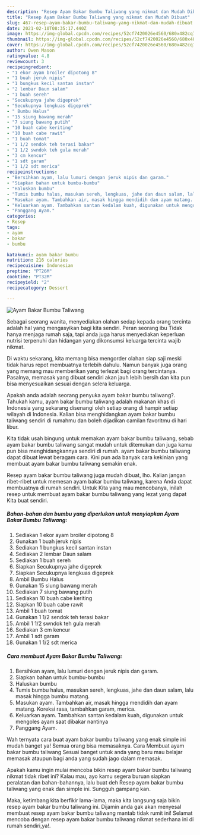 ```yaml
---
description: "Resep Ayam Bakar Bumbu Taliwang yang nikmat dan Mudah Dibuat"
title: "Resep Ayam Bakar Bumbu Taliwang yang nikmat dan Mudah Dibuat"
slug: 467-resep-ayam-bakar-bumbu-taliwang-yang-nikmat-dan-mudah-dibuat
date: 2021-02-10T08:35:17.440Z
image: https://img-global.cpcdn.com/recipes/52cf7420026e4560/680x482cq70/ayam-bakar-bumbu-taliwang-foto-resep-utama.jpg
thumbnail: https://img-global.cpcdn.com/recipes/52cf7420026e4560/680x482cq70/ayam-bakar-bumbu-taliwang-foto-resep-utama.jpg
cover: https://img-global.cpcdn.com/recipes/52cf7420026e4560/680x482cq70/ayam-bakar-bumbu-taliwang-foto-resep-utama.jpg
author: Owen Mason
ratingvalue: 4.8
reviewcount: 3
recipeingredient:
- "1 ekor ayam broiler dipotong 8"
- "1 buah jeruk nipis"
- "1 bungkus kecil santan instan"
- "2 lembar Daun salam"
- "1 buah sereh"
- "Secukupnya jahe digeprek"
- "Secukupnya lengkuas digeprek"
- " Bumbu Halus"
- "15 siung bawang merah"
- "7 siung bawang putih"
- "10 buah cabe keriting"
- "10 buah cabe rawit"
- "1 buah tomat"
- "1 1/2 sendok teh terasi bakar"
- "1 1/2 swndok teh gula merah"
- "3 cm kencur"
- "1 sdt garam"
- "1 1/2 sdt merica"
recipeinstructions:
- "Bersihkan ayam, lalu lumuri dengan jeruk nipis dan garam."
- "Siapkan bahan untuk bumbu-bumbu"
- "Haluskan bumbu"
- "Tumis bumbu halus, masukan sereh, lengkuas, jahe dan daun salam, lalu masak hingga bumbu matang."
- "Masukan ayam. Tambahkan air, masak hingga mendidih dan ayam matang. Koreksi rasa, tambahkan garam, merica."
- "Keluarkan ayam. Tambahkan santan kedalam kuah, digunakan untuk mengoles ayam saat dibakar nantinya"
- "Panggang Ayam."
categories:
- Resep
tags:
- ayam
- bakar
- bumbu

katakunci: ayam bakar bumbu 
nutrition: 216 calories
recipecuisine: Indonesian
preptime: "PT26M"
cooktime: "PT32M"
recipeyield: "2"
recipecategory: Dessert

---
```



![Ayam Bakar Bumbu Taliwang](https://img-global.cpcdn.com/recipes/52cf7420026e4560/680x482cq70/ayam-bakar-bumbu-taliwang-foto-resep-utama.jpg)

Sebagai seorang wanita, menyediakan olahan sedap kepada orang tercinta adalah hal yang mengasyikan bagi kita sendiri. Peran seorang ibu Tidak hanya menjaga rumah saja, tapi anda juga harus menyediakan keperluan nutrisi terpenuhi dan hidangan yang dikonsumsi keluarga tercinta wajib nikmat.

Di waktu  sekarang, kita memang bisa mengorder olahan siap saji meski tidak harus repot membuatnya terlebih dahulu. Namun banyak juga orang yang memang mau memberikan yang terlezat bagi orang tercintanya. Pasalnya, memasak yang dibuat sendiri akan jauh lebih bersih dan kita pun bisa menyesuaikan sesuai dengan selera keluarga. 



Apakah anda adalah seorang penyuka ayam bakar bumbu taliwang?. Tahukah kamu, ayam bakar bumbu taliwang adalah makanan khas di Indonesia yang sekarang disenangi oleh setiap orang di hampir setiap wilayah di Indonesia. Kalian bisa menghidangkan ayam bakar bumbu taliwang sendiri di rumahmu dan boleh dijadikan camilan favoritmu di hari libur.

Kita tidak usah bingung untuk memakan ayam bakar bumbu taliwang, sebab ayam bakar bumbu taliwang sangat mudah untuk ditemukan dan juga kamu pun bisa menghidangkannya sendiri di rumah. ayam bakar bumbu taliwang dapat dibuat lewat beragam cara. Kini pun ada banyak cara kekinian yang membuat ayam bakar bumbu taliwang semakin enak.

Resep ayam bakar bumbu taliwang juga mudah dibuat, lho. Kalian jangan ribet-ribet untuk memesan ayam bakar bumbu taliwang, karena Anda dapat membuatnya di rumah sendiri. Untuk Kita yang mau mencobanya, inilah resep untuk membuat ayam bakar bumbu taliwang yang lezat yang dapat Kita buat sendiri.

<!--inarticleads1-->

##### Bahan-bahan dan bumbu yang diperlukan untuk menyiapkan Ayam Bakar Bumbu Taliwang:

1. Sediakan 1 ekor ayam broiler dipotong 8
1. Gunakan 1 buah jeruk nipis
1. Sediakan 1 bungkus kecil santan instan
1. Sediakan 2 lembar Daun salam
1. Sediakan 1 buah sereh
1. Siapkan Secukupnya jahe digeprek
1. Siapkan Secukupnya lengkuas digeprek
1. Ambil  Bumbu Halus
1. Gunakan 15 siung bawang merah
1. Sediakan 7 siung bawang putih
1. Sediakan 10 buah cabe keriting
1. Siapkan 10 buah cabe rawit
1. Ambil 1 buah tomat
1. Gunakan 1 1/2 sendok teh terasi bakar
1. Ambil 1 1/2 swndok teh gula merah
1. Sediakan 3 cm kencur
1. Ambil 1 sdt garam
1. Gunakan 1 1/2 sdt merica




<!--inarticleads2-->

##### Cara membuat Ayam Bakar Bumbu Taliwang:

1. Bersihkan ayam, lalu lumuri dengan jeruk nipis dan garam.
1. Siapkan bahan untuk bumbu-bumbu
1. Haluskan bumbu
1. Tumis bumbu halus, masukan sereh, lengkuas, jahe dan daun salam, lalu masak hingga bumbu matang.
1. Masukan ayam. Tambahkan air, masak hingga mendidih dan ayam matang. Koreksi rasa, tambahkan garam, merica.
1. Keluarkan ayam. Tambahkan santan kedalam kuah, digunakan untuk mengoles ayam saat dibakar nantinya
1. Panggang Ayam.




Wah ternyata cara buat ayam bakar bumbu taliwang yang enak simple ini mudah banget ya! Semua orang bisa memasaknya. Cara Membuat ayam bakar bumbu taliwang Sesuai banget untuk anda yang baru mau belajar memasak ataupun bagi anda yang sudah jago dalam memasak.

Apakah kamu ingin mulai mencoba bikin resep ayam bakar bumbu taliwang nikmat tidak ribet ini? Kalau mau, ayo kamu segera buruan siapkan peralatan dan bahan-bahannya, lalu buat deh Resep ayam bakar bumbu taliwang yang enak dan simple ini. Sungguh gampang kan. 

Maka, ketimbang kita berfikir lama-lama, maka kita langsung saja bikin resep ayam bakar bumbu taliwang ini. Dijamin anda gak akan menyesal membuat resep ayam bakar bumbu taliwang mantab tidak rumit ini! Selamat mencoba dengan resep ayam bakar bumbu taliwang nikmat sederhana ini di rumah sendiri,ya!.

